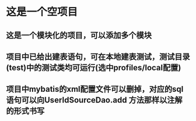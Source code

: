 # 这是一个空项目

## 这是一个模块化的项目，可以添加多个模块

## 项目中已给出建表语句，可在本地建表测试，测试目录(test)中的测试类均可运行(选中profiles/local配置)

## 项目中mybatis的xml配置文件可以删掉，对应的sql语句可以向UserIdSourceDao.add 方法那样以注解的形式书写